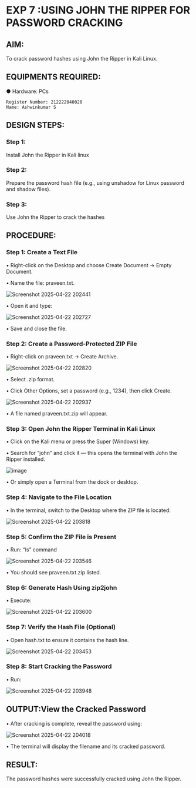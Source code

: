 # EXP 7 :USING JOHN THE RIPPER FOR PASSWORD CRACKING

## AIM:
To crack password hashes using John the Ripper in Kali Linux.

## EQUIPMENTS REQUIRED:
●	Hardware: PCs

```
Register Number: 212222040020
Name: Ashwinkumar S
```

## DESIGN STEPS:
### Step 1:
Install John the Ripper in Kali linux

### Step 2:
Prepare the password hash file (e.g., using unshadow for Linux password and shadow files).

### Step 3:
Use John the Ripper to crack the hashes

## PROCEDURE:
### Step 1: Create a Text File

  •	Right-click on the Desktop and choose Create Document → Empty Document.
  
  •	Name the file: praveen.txt.

  ![Screenshot 2025-04-22 202441](https://github.com/user-attachments/assets/53b5a5fb-7bc1-4acc-b1fd-2fedf6d20bd1)


  •	Open it and type:

 ![Screenshot 2025-04-22 202727](https://github.com/user-attachments/assets/8d212bcc-21c0-4795-980e-d0958c2fc612)

  •	Save and close the file.

### Step 2: Create a Password-Protected ZIP File

  •	Right-click on praveen.txt → Create Archive.
  
  ![Screenshot 2025-04-22 202820](https://github.com/user-attachments/assets/96393f0f-027a-4e3f-b102-825679551799)

  •	Select .zip format.
  
  •	Click Other Options, set a password (e.g., 1234), then click Create.

![Screenshot 2025-04-22 202937](https://github.com/user-attachments/assets/0da2197b-81e6-4419-aa41-8c1757ed7f91)


  •	A file named praveen.txt.zip will appear.

### Step 3: Open John the Ripper Terminal in Kali Linux

  •	Click on the Kali menu or press the Super (Windows) key.
  
  •	Search for “john” and click it — this opens the terminal with John the Ripper installed.

  ![image](https://github.com/user-attachments/assets/da33af62-448c-4d21-a76e-832fc6f11ede)

  •	Or simply open a Terminal from the dock or desktop.

### Step 4: Navigate to the File Location

  •	In the terminal, switch to the Desktop where the ZIP file is located:
  
 ![Screenshot 2025-04-22 203818](https://github.com/user-attachments/assets/a497e10e-750c-4ee5-8b95-a105725cb1ca)


### Step 5: Confirm the ZIP File is Present

  •	Run: “ls” command
  
  ![Screenshot 2025-04-22 203546](https://github.com/user-attachments/assets/4845b15a-5dab-45e1-ad11-81823cd5ea09)


  •	You should see praveen.txt.zip listed.

### Step 6: Generate Hash Using zip2john

  •	Execute:
  
 ![Screenshot 2025-04-22 203600](https://github.com/user-attachments/assets/3fe67822-f305-4fdc-a24d-02a4dadc536f)


### Step 7: Verify the Hash File (Optional)
  •	Open hash.txt to ensure it contains the hash line.
  
 ![Screenshot 2025-04-22 203453](https://github.com/user-attachments/assets/4086cd41-c1a0-48e1-b574-197449cddbbc)

### Step 8: Start Cracking the Password
  •	Run:
  
![Screenshot 2025-04-22 203948](https://github.com/user-attachments/assets/7e29d0ed-024b-4132-b8dd-a44f28f3c4d2)


## OUTPUT:View the Cracked Password
  • After cracking is complete, reveal the password using:
  
![Screenshot 2025-04-22 204018](https://github.com/user-attachments/assets/0ee3af93-7536-46a9-aeb2-7ddeac9411b5)


  •	The terminal will display the filename and its cracked password.


## RESULT:
The password hashes were successfully cracked using John the Ripper.

